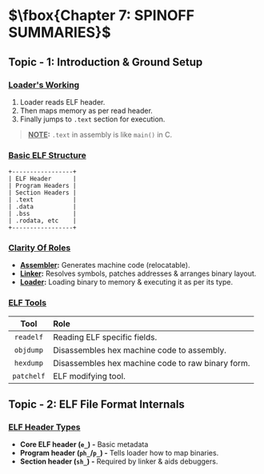 # $\fbox{Chapter 7: SPINOFF SUMMARIES}$





## **Topic - 1: Introduction & Ground Setup**

### <u>Loader's Working</u>

1. Loader reads ELF header.
2. Then maps memory as per read header.
3. Finally jumps to `.text` section for execution.

>**<u>NOTE</u>:**
>`.text` in assembly is like `main()` in C.


### <u>Basic ELF Structure</u>

```
+-----------------+
| ELF Header      |
| Program Headers |
| Section Headers |
| .text           |
| .data           |
| .bss            |
| .rodata, etc    |
+-----------------+
```


### <u>Clarity Of Roles</u>

- **<u>Assembler</u>:** Generates machine code (relocatable).
- **<u>Linker</u>:** Resolves symbols, patches addresses & arranges binary layout.
- **<u>Loader</u>:** Loading binary to memory & executing it as per its type.


### <u>ELF Tools</u>

|    Tool    | Role                                              |
| :--------: | :------------------------------------------------ |
| `readelf`  | Reading ELF specific fields.                      |
| `objdump`  | Disassembles hex machine code to assembly.        |
| `hexdump`  | Disassembles hex machine code to raw binary form. |
| `patchelf` | ELF modifying tool.                               |



## **Topic - 2: ELF File Format Internals**

### <u>ELF Header Types</u>

- **Core ELF header (`e_`) -** Basic metadata
- **Program header (`ph_`/`p_`) -** Tells loader how to map binaries.
- **Section header (`sh_`) -** Required by linker & aids debuggers.